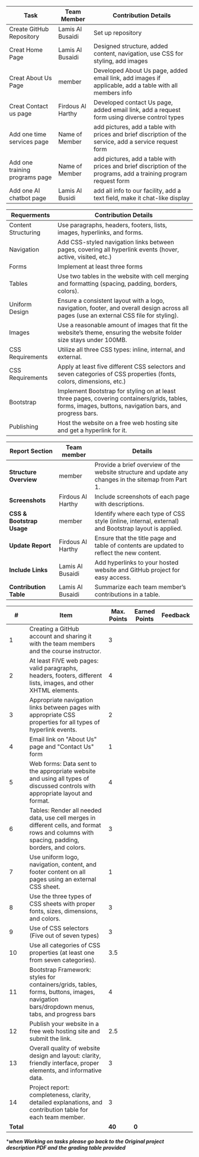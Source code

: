| Task | Team Member | Contribution Details |
|------------------------------|------------------|---------------------------------------------------|
| Create GitHub Repository | Lamis Al Busaidi | Set up repository |
| Creat Home Page | Lamis Al Busaidi | Designed structure, added content, navigation, use CSS for styling, add images |
| Creat About Us Page | member | Developed About Us page, added email link, add images if applicable, add a table with all members info |
| Creat Contact us page | Firdous Al Harthy | Developed contact Us page, added email link, add a request form using diverse control types |
| Add one time services page | Name of Member | add pictures, add a table with prices and brief discription of the service, add a service request form |
| Add one training programs page | Name of Member | add pictures, add a table with prices and brief discription of the programs, add a training program request form |
| Add one AI chatbot page | Lamis Al Busidi | add all info to our facility, add a text field, make it chat-like display |



| Requerments | Contribution Details |
|------------------------------|---------------------------------------------------|
| Content Structuring | Use paragraphs, headers, footers, lists, images, hyperlinks, and forms. |
| Navigation | Add CSS-styled navigation links between pages, covering all hyperlink events (hover, active, visited, etc.) |
| Forms | Implement at least three forms |
| Tables | Use two tables in the website with cell merging and formatting (spacing, padding, borders, colors). |
| Uniform Design | Ensure a consistent layout with a logo, navigation, footer, and overall design across all pages (use an external CSS file for styling). |
| Images | Use a reasonable amount of images that fit the website’s theme, ensuring the website folder size stays under 100MB. |
| CSS Requirements | Utilize all three CSS types: inline, internal, and external. |
| CSS Requirements | Apply at least five different CSS selectors and seven categories of CSS properties (fonts, colors, dimensions, etc.) |
| Bootstrap | Implement Bootstrap for styling on at least three pages, covering containers/grids, tables, forms, images, buttons, navigation bars, and progress bars. |
| Publishing | Host the website on a free web hosting site and get a hyperlink for it. |


| **Report Section**            | Team member                   |**Details**                                               |
|-------------------------------|------------------------------|-----------------------------------------------------------|
| **Structure Overview**        | member |Provide a brief overview of the website structure and update any changes in the sitemap from Part 1. |
| **Screenshots**               | Firdous Al Harthy |Include screenshots of each page with descriptions.                                          |
| **CSS & Bootstrap Usage**     | member |Identify where each type of CSS style (inline, internal, external) and Bootstrap layout is applied. |
| **Update Report**             | Firdous Al Harthy |Ensure that the title page and table of contents are updated to reflect the new content.     |
| **Include Links**             | Lamis Al Busaidi |Add hyperlinks to your hosted website and GitHub project for easy access.                    |
| **Contribution Table**        | Lamis Al Busaidi |Summarize each team member’s contributions in a table.                                       |

| **#** | **Item** | **Max. Points** | **Earned Points** | **Feedback** |
|-------|----------|------------------|-------------------|--------------|
| 1     | Creating a GitHub account and sharing it with the team members and the course instructor. | 3 | | |
| 2     | At least FIVE web pages: valid paragraphs, headers, footers, different lists, images, and other XHTML elements. | 4 | | |
| 3     | Appropriate navigation links between pages with appropriate CSS properties for all types of hyperlink events. | 2 | | |
| 4     | Email link on "About Us" page and "Contact Us" form | 1 | | |
| 5     | Web forms: Data sent to the appropriate website and using all types of discussed controls with appropriate layout and format. | 4 | | |
| 6     | Tables: Render all needed data, use cell merges in different cells, and format rows and columns with spacing, padding, borders, and colors. | 3 | | |
| 7     | Use uniform logo, navigation, content, and footer content on all pages using an external CSS sheet. | 1 | | |
| 8     | Use the three types of CSS sheets with proper fonts, sizes, dimensions, and colors. | 3 | | |
| 9     | Use of CSS selectors (Five out of seven types) | 3 | | |
| 10    | Use all categories of CSS properties (at least one from seven categories). | 3.5 | | |
| 11    | Bootstrap Framework: styles for containers/grids, tables, forms, buttons, images, navigation bars/dropdown menus, tabs, and progress bars | 4 | | |
| 12    | Publish your website in a free web hosting site and submit the link. | 2.5 | | |
| 13    | Overall quality of website design and layout: clarity, friendly interface, proper elements, and informative data. | 3 | | |
| 14    | Project report: completeness, clarity, detailed explanations, and contribution table for each team member. | 3 | | |
| **Total** | | **40** | **0** | |


****when Working on tasks please go back to the Original project description PDF and the grading table provided***
